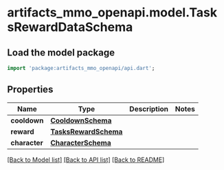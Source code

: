 # artifacts_mmo_openapi.model.TasksRewardDataSchema

## Load the model package
```dart
import 'package:artifacts_mmo_openapi/api.dart';
```

## Properties
Name | Type | Description | Notes
------------ | ------------- | ------------- | -------------
**cooldown** | [**CooldownSchema**](CooldownSchema.md) |  | 
**reward** | [**TasksRewardSchema**](TasksRewardSchema.md) |  | 
**character** | [**CharacterSchema**](CharacterSchema.md) |  | 

[[Back to Model list]](../README.md#documentation-for-models) [[Back to API list]](../README.md#documentation-for-api-endpoints) [[Back to README]](../README.md)


